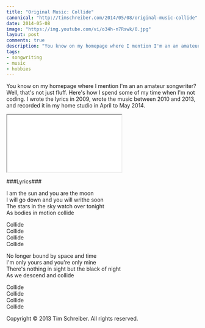 ```yaml
---
title: "Original Music: Collide"
canonical: "http://timschreiber.com/2014/05/08/original-music-collide"
date: 2014-05-08
image: "https://img.youtube.com/vi/o34h-n7Rswk/0.jpg"
layout: post
comments: true
description: "You know on my homepage where I mention I'm an an amateur songwriter? Well, that's not just fluff. Here's how I spend some of my time when I'm not coding. I wrote the lyrics in 2009, wrote the music between 2010 and 2013, and recorded it in my home studio in April to May 2014."
tags:
- songwriting
- music
- hobbies
---
```


You know on my homepage where I mention I'm an an amateur songwriter? Well, that's not just fluff. Here's how I spend some of my time when I'm not coding. I wrote the lyrics in 2009, wrote the music between 2010 and 2013, and recorded it in my home studio in April to May 2014.

<div class="embed-responsive embed-responsive-16by9">
    <iframe class="embed-responsive-item" src="//www.youtube.com/embed/o34h-n7Rswk"></iframe>
</div>

###Lyrics###

<p>I am the sun and you are the moon<br/>
I will go down and you will writhe soon<br/>
The stars in the sky watch over tonight<br/>
As bodies in motion collide</p>

<p>Collide<br/>
Collide<br/>
Collide<br/>
Collide</p>

<p>No longer bound by space and time<br/>
I'm only yours and you're only mine<br/>
There's nothing in sight but the black of night<br/>
As we descend and collide</p>

<p>Collide<br/>
Collide<br/>
Collide<br/>
Collide</p>

<p>Copyright &copy; 2013 Tim Schreiber. All rights reserved.</p>